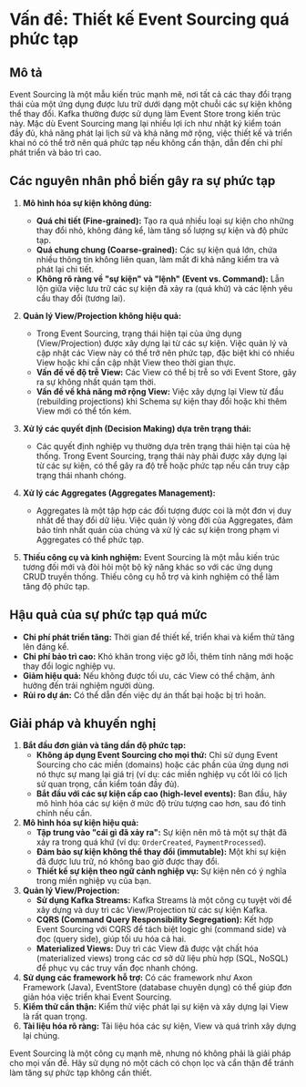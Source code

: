# Vấn đề: Thiết kế Event Sourcing quá phức tạp

## Mô tả
Event Sourcing là một mẫu kiến trúc mạnh mẽ, nơi tất cả các thay đổi trạng thái của một ứng dụng được lưu trữ dưới dạng một chuỗi các sự kiện không thể thay đổi. Kafka thường được sử dụng làm Event Store trong kiến trúc này. Mặc dù Event Sourcing mang lại nhiều lợi ích như nhật ký kiểm toán đầy đủ, khả năng phát lại lịch sử và khả năng mở rộng, việc thiết kế và triển khai nó có thể trở nên quá phức tạp nếu không cẩn thận, dẫn đến chi phí phát triển và bảo trì cao.

## Các nguyên nhân phổ biến gây ra sự phức tạp
1.  **Mô hình hóa sự kiện không đúng:**
    *   **Quá chi tiết (Fine-grained):** Tạo ra quá nhiều loại sự kiện cho những thay đổi nhỏ, không đáng kể, làm tăng số lượng sự kiện và độ phức tạp.
    *   **Quá chung chung (Coarse-grained):** Các sự kiện quá lớn, chứa nhiều thông tin không liên quan, làm mất đi khả năng kiểm tra và phát lại chi tiết.
    *   **Không rõ ràng về "sự kiện" và "lệnh" (Event vs. Command):** Lẫn lộn giữa việc lưu trữ các sự kiện đã xảy ra (quá khứ) và các lệnh yêu cầu thay đổi (tương lai).

2.  **Quản lý View/Projection không hiệu quả:**
    *   Trong Event Sourcing, trạng thái hiện tại của ứng dụng (View/Projection) được xây dựng lại từ các sự kiện. Việc quản lý và cập nhật các View này có thể trở nên phức tạp, đặc biệt khi có nhiều View hoặc khi cần cập nhật View theo thời gian thực.
    *   **Vấn đề về độ trễ View:** Các View có thể bị trễ so với Event Store, gây ra sự không nhất quán tạm thời.
    *   **Vấn đề về khả năng mở rộng View:** Việc xây dựng lại View từ đầu (rebuilding projections) khi Schema sự kiện thay đổi hoặc khi thêm View mới có thể tốn kém.

3.  **Xử lý các quyết định (Decision Making) dựa trên trạng thái:**
    *   Các quyết định nghiệp vụ thường dựa trên trạng thái hiện tại của hệ thống. Trong Event Sourcing, trạng thái này phải được xây dựng lại từ các sự kiện, có thể gây ra độ trễ hoặc phức tạp nếu cần truy cập trạng thái nhanh chóng.

4.  **Xử lý các Aggregates (Aggregates Management):**
    *   Aggregates là một tập hợp các đối tượng được coi là một đơn vị duy nhất để thay đổi dữ liệu. Việc quản lý vòng đời của Aggregates, đảm bảo tính nhất quán của chúng và xử lý các sự kiện trong phạm vi Aggregates có thể phức tạp.

5.  **Thiếu công cụ và kinh nghiệm:** Event Sourcing là một mẫu kiến trúc tương đối mới và đòi hỏi một bộ kỹ năng khác so với các ứng dụng CRUD truyền thống. Thiếu công cụ hỗ trợ và kinh nghiệm có thể làm tăng độ phức tạp.

## Hậu quả của sự phức tạp quá mức
*   **Chi phí phát triển tăng:** Thời gian để thiết kế, triển khai và kiểm thử tăng lên đáng kể.
*   **Chi phí bảo trì cao:** Khó khăn trong việc gỡ lỗi, thêm tính năng mới hoặc thay đổi logic nghiệp vụ.
*   **Giảm hiệu quả:** Nếu không được tối ưu, các View có thể chậm, ảnh hưởng đến trải nghiệm người dùng.
*   **Rủi ro dự án:** Có thể dẫn đến việc dự án thất bại hoặc bị trì hoãn.

## Giải pháp và khuyến nghị
1.  **Bắt đầu đơn giản và tăng dần độ phức tạp:**
    *   **Không áp dụng Event Sourcing cho mọi thứ:** Chỉ sử dụng Event Sourcing cho các miền (domains) hoặc các phần của ứng dụng nơi nó thực sự mang lại giá trị (ví dụ: các miền nghiệp vụ cốt lõi có lịch sử quan trọng, cần kiểm toán đầy đủ).
    *   **Bắt đầu với các sự kiện cấp cao (high-level events):** Ban đầu, hãy mô hình hóa các sự kiện ở mức độ trừu tượng cao hơn, sau đó tinh chỉnh nếu cần.
2.  **Mô hình hóa sự kiện hiệu quả:**
    *   **Tập trung vào "cái gì đã xảy ra":** Sự kiện nên mô tả một sự thật đã xảy ra trong quá khứ (ví dụ: `OrderCreated`, `PaymentProcessed`).
    *   **Đảm bảo sự kiện không thể thay đổi (immutable):** Một khi sự kiện đã được lưu trữ, nó không bao giờ được thay đổi.
    *   **Thiết kế sự kiện theo ngữ cảnh nghiệp vụ:** Sự kiện nên có ý nghĩa trong miền nghiệp vụ của bạn.
3.  **Quản lý View/Projection:**
    *   **Sử dụng Kafka Streams:** Kafka Streams là một công cụ tuyệt vời để xây dựng và duy trì các View/Projection từ các sự kiện Kafka.
    *   **CQRS (Command Query Responsibility Segregation):** Kết hợp Event Sourcing với CQRS để tách biệt logic ghi (command side) và đọc (query side), giúp tối ưu hóa cả hai.
    *   **Materialized Views:** Duy trì các View đã được vật chất hóa (materialized views) trong các cơ sở dữ liệu phù hợp (SQL, NoSQL) để phục vụ các truy vấn đọc nhanh chóng.
4.  **Sử dụng các framework hỗ trợ:** Có các framework như Axon Framework (Java), EventStore (database chuyên dụng) có thể giúp đơn giản hóa việc triển khai Event Sourcing.
5.  **Kiểm thử cẩn thận:** Kiểm thử việc phát lại sự kiện và xây dựng lại View là rất quan trọng.
6.  **Tài liệu hóa rõ ràng:** Tài liệu hóa các sự kiện, View và quá trình xây dựng lại chúng.

Event Sourcing là một công cụ mạnh mẽ, nhưng nó không phải là giải pháp cho mọi vấn đề. Hãy sử dụng nó một cách có chọn lọc và cẩn thận để tránh làm tăng sự phức tạp không cần thiết.